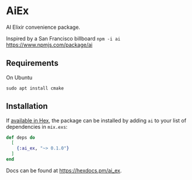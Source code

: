 # AiEx

AI Elixir convenience package. 

Inspired by a San Francisco billboard ```npm -i ai``` https://www.npmjs.com/package/ai

## Requirements

On Ubuntu

```sudo apt install cmake```

## Installation

If [available in Hex](https://hex.pm/docs/publish), the package can be installed
by adding `ai` to your list of dependencies in `mix.exs`:

```elixir
def deps do
  [
    {:ai_ex, "~> 0.1.0"}
  ]
end
```

Docs can be found at <https://hexdocs.pm/ai_ex>.